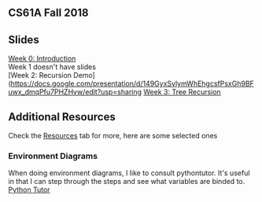 ## CS61A Fall 2018
## Slides
[Week 0: Introduction](https://docs.google.com/presentation/d/1x0Yx67G153flQYC64lQ0yAAt0RcZFPpvEejq1TU9PAI/edit?usp=sharing)   
Week 1 doesn't have slides  
[Week 2: Recursion Demo](https://docs.google.com/presentation/d/149GyxSvlymWhEhgcsfPsxGh9BFuwx_dmqPfu7PHZHvw/edit?usp=sharing  [Week 3: Tree Recursion](https://docs.google.com/presentation/d/1-AngmTNIHihXn7LoecToU3JYuRr6WqmXrQJBd31TRMY/edit?usp=sharing)    

## Additional Resources
Check the [Resources](https://cs61a.org/resources.html) tab for more, here are some selected ones  
### Environment Diagrams
When doing environment diagrams, I like to consult pythontutor. It's useful in that I can step through the steps and see what variables are binded to.
[Python Tutor](http://pythontutor.com/visualize.html#mode=edit)  
